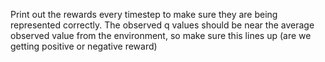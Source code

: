 Print out the rewards every timestep to make sure they are being represented correctly. The observed q values should be near the average observed value from the environment, so make sure this lines up (are we getting positive or negative reward)
